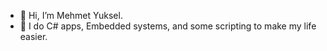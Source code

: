 - 👋 Hi, I’m Mehmet Yuksel.
- 👀 I do C# apps, Embedded systems, and some scripting to make my life easier.

<!---
fyukcell/fyukcell is a ✨ special ✨ repository because its `README.md` (this file) appears on your GitHub profile.
You can click the Preview link to take a look at your changes.
--->
